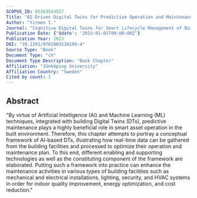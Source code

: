 ```yaml
---
SCOPUS_ID: 85163543557
Title: "AI-Driven Digital Twins for Predictive Operation and Maintenance in Building Facilities"
Author: "Yitmen I."
Journal: "Cognitive Digital Twins for Smart Lifecycle Management of Built Environment and Infrastructure Challenges, Opportunities and Practices"
Publication Date: {'$date': '2023-01-01T00:00:00Z'}
Publication Year: 2023
DOI: "10.1201/9781003230199-4"
Source Type: "Book"
Document Type: "ch"
Document Type Description: "Book Chapter"
Affiliation: "Jönköping University"
Affiliation Country: "Sweden"
Cited by count: 1
---
```


## Abstract
"By virtue of Artificial Intelligence (AI) and Machine Learning (ML) techniques, integrated with building Digital Twins (DTs), predictive maintenance plays a highly beneficial role in smart asset operation in the built environment. Therefore, this chapter attempts to portray a conceptual framework of AI-based DTs, illustrating how real-time data can be gathered from the building facilities and processed to optimize their operation and maintenance plan. To this end, different enabling and supporting technologies as well as the constituting component of the framework are elaborated. Putting such a framework into practice can enhance the maintenance activities in various types of building facilities such as mechanical and electrical installations, lighting, security, and HVAC systems in order for indoor quality improvement, energy optimization, and cost reduction."
